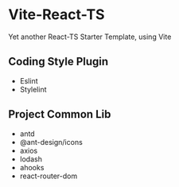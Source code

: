 # Vite-React-TS

Yet another React-TS Starter Template, using Vite

## Coding Style Plugin
- Eslint
- Stylelint

## Project Common Lib
- antd
- @ant-design/icons
- axios
- lodash
- ahooks
- react-router-dom